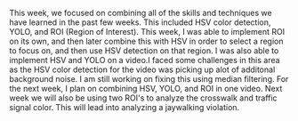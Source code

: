 This week, we focused on combining all of the skills and techniques we have learned in the past few weeks. This included HSV color detection, YOLO, and ROI (Region of Interest). This week, I was able to implement ROI on its own, and then later combine this with HSV in order to select a region to focus on, and then use HSV detection on that region. I was also able to implement HSV and YOLO on a video.I faced some challenges in this area as the HSV color detection for the video was picking up alot of additonal background noise. I am still working on fixing this using median filtering. For the next week, I plan on combining HSV, YOLO, and ROI in one video. Next week we will also be using two ROI's to analyze the crosswalk and traffic signal color. This will lead into analyzing a jaywalking violation. 

